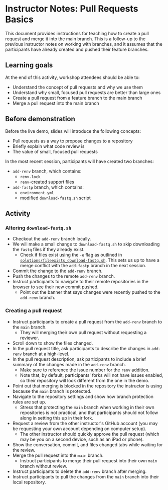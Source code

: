 # Instructor Notes: Pull Requests Basics

This document provides instructions for teaching how to create a pull request and merge it into the main branch.
This is a follow-up to the previous instructor notes on working with branches, and it assumes that the participants have already created and pushed their feature branches.

## Learning goals

At the end of this activity, workshop attendees should be able to:

* Understand the concept of pull requests and why we use them
* Understand why small, focused pull requests are better than large ones
* Create a pull request from a feature branch to the main branch
* Merge a pull request into the main branch

## Before demonstration

Before the live demo, slides will introduce the following concepts:

* Pull requests as a way to propose changes to a repository
* Briefly explain what code review is
* The value of small, focused pull requests

In the most recent session, participants will have created two branches:

* `add-renv` branch, which contains:
  * `renv.lock`
  * `renv`-created support files
* `add-fastp` branch, which contains:
  * `environment.yml`
  * modified `download-fastq.sh` script

## Activity

### Altering `download-fastq.sh`

* Checkout the `add-renv` branch locally.
* We will make a small change to `download-fastq.sh` to skip downloading the `fastq` files if they already exist.
    * Check if files exist using the `-e` flag as outlined in [`solutions/fileexists_download-fastq.sh`](solutions/fileexists_download-fastq.sh).
    This sets us up to have a merge conflict with the `add-fastp` branch in the next session.
* Commit the change to the `add-renv` branch.
* Push the changes to the remote `add-renv` branch.
* Instruct participants to navigate to their remote repositories in the browser to see their new commit pushed.
  * Point out the banner that says changes were recently pushed to the `add-renv` branch.

### Creating a pull request

* Instruct participants to create a pull request from the `add-renv` branch to the `main` branch.
    * They will merging their own pull request without requesting a reviewer.
* Scroll down to show the files changed.
* In the pull request title, ask participants to describe the changes in `add-renv` branch at a high-level.
* In the pull request description, ask participants to include a brief summary of the changes made in the `add-renv` branch.
    * Make sure to reference the issue number for the `renv` addition.
    * Note that, by default, participants' forks will not have issues enabled, so their repository will look different from the one in the demo.
* Point out that merging is blocked in the repository the instructor is using because the `main` branch is protected.
* Navigate to the repository settings and show how branch protection rules are set up.
  * Stress that protecting the `main` branch when working in their own repositories is not practical, and that participants should not follow along in setting this up in their fork.
* Request a review from the other instructor's GitHub account (you may be requesting your own account depending on computer setup).
    * The other instructor should quickly approve the pull request (which may be you on a second device, such as an iPad or phone).
* Show the conversation, commit, and files changed tabs while waiting for the review.
* Merge the pull request into the `main` branch.
    * Instruct participants to merge their pull request into their own `main` branch without review.
* Instruct participants to delete the `add-renv` branch after merging.
* Instruct participants to pull the changes from the `main` branch into their local repository.
